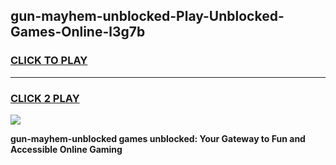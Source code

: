 
## gun-mayhem-unblocked-Play-Unblocked-Games-Online-l3g7b
<h3>
<a href="https://premium76.site?title=gun-mayhem-unblocked&ref=25A">CLICK TO PLAY</a></h3>
<hr>

<h3>
<a href="https://premium76.site?title=gun-mayhem-unblocked&ref=25A">CLICK 2 PLAY</a>
  
</h3>

<a href="https://premium76.site?title=gun-mayhem-unblocked&ref=25A"><img src="https://clearcache.store/games.png"></a>


**gun-mayhem-unblocked games unblocked: Your Gateway to Fun and Accessible Online Gaming**
